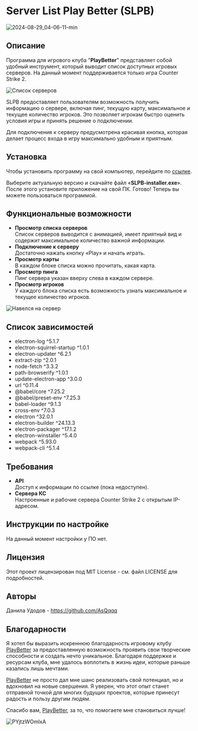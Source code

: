 # Server List Play Better (SLPB)

![2024-08-29_04-06-11-min](https://github.com/user-attachments/assets/e0fc130e-93fd-4fa7-944a-41cb3ea10269)


## Описание
Программа для игрового клуба "**PlayBetter**" представляет собой удобный инструмент, который выводит список доступных игровых серверов. На данный момент поддерживается только игра Counter Strike 2.

![Список серверов](https://github.com/user-attachments/assets/726a714d-28dc-46cc-a0e1-8c79fe1021ec)


SLPB предоставляет пользователям возможность получить информацию о сервере, включая пинг, текущую карту, максимальное и текущее количество игроков. Это позволяет игрокам быстро оценить условия игры и принять решение о подключении.

Для подключения к серверу предусмотрена красивая кнопка, которая делает процесс входа в игру максимально удобным и приятным.

## Установка
Чтобы установить программу на свой компьютер, перейдите по [ссылке](https://github.com/AsQqqq/server-list-play-better/releases).

Выберите актуальную версию и скачайте файл «**SLPB-installer.exe**». После этого установите приложение на свой ПК. Готово! Теперь вы можете пользоваться программой.

## Функциональные возможности
- **Просмотр списка серверов**\
Список серверов выводится с анимацией, имеет приятный вид и содержит максимальное количество важной информации.
- **Подключение к серверу**\
Достаточно нажать кнопку «Play» и начать играть.
- **Просмотр карты**\
В каждом блоке списка можно прочитать, какая карта.
- **Просмотр пинга**\
Пинг сервера указан вверху слева в каждом сервере.
- **Просмотр игроков**\
У каждого блока списка есть возможность узнать максимальное и текущее количество игроков.

![Навелся на сервер](https://github.com/user-attachments/assets/bbebd568-f93a-4a79-8181-988f4b4c0f86)

## Список зависимостей

- electron-log ^5.1.7
- electron-squirrel-startup ^1.0.1
- electron-updater ^6.2.1
- extract-zip ^2.0.1
- node-fetch ^3.3.2
- path-browserify ^1.0.1
- update-electron-app ^3.0.0
- url ^0.11.4
- @babel/core ^7.25.2
- @babel/preset-env ^7.25.3
- babel-loader ^9.1.3
- cross-env ^7.0.3
- electron ^32.0.1
- electron-builder ^24.13.3
- electron-packager ^17.1.2
- electron-winstaller ^5.4.0
- webpack ^5.93.0
- webpack-cli ^5.1.4

## Требования

- **API**\
   Доступ к информации по ссылке (пока недоступен).
- **Сервера КС**\
   Настроенные и рабочие сервера Counter Strike 2 с открытым IP-адресом.

## Инструкции по настройке
На данный момент настройки у ПО нет.

## Лицензия

Этот проект лицензирован под MIT License - см. файл LICENSE для подробностей.

## Авторы

Данила Удодов - https://github.com/AsQqqq

## Благодарности

Я хотел бы выразить искреннюю благодарность игровому клубу [PlayBetter](https://playbetter.zone/) за предоставленную возможность проявить свои творческие способности и создать нечто уникальное. Благодаря поддержке и ресурсам клуба, мне удалось воплотить в жизнь идеи, которые раньше казались лишь мечтами.

[PlayBetter](https://playbetter.zone/) не просто дал мне шанс реализовать свой потенциал, но и вдохновил на новые свершения. Я уверен, что этот опыт станет отправной точкой для многих будущих проектов, которые принесут радость и пользу другим людям.

Спасибо вам, [PlayBetter](https://playbetter.zone/), за то, что помогаете мне становиться лучше!

![PYjtzWOmlxA](https://github.com/user-attachments/assets/6502306a-298a-4916-a2f5-0caf17a91c33)